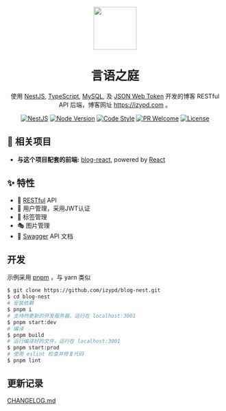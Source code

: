 <p align="center">
  <a href="https://izypd.com">
    <img width="100" src="https://cdn.jsdelivr.net/gh/izypd/Gauss@main/blog/favicon.svg">
  </a>
</p>

<h1 align="center">言语之庭</h1>

<div align="center">

使用 [NestJS](https://nestjs.com), [TypeScript](https://www.typescriptlang.org), [MySQL](https://www.mysql.com), 及 [JSON Web Token](https://jwt.io) 开发的博客 RESTful API 后端，博客网址 https://izypd.com 。

[![NestJS](https://img.shields.io/badge/Made%20With-NestJS-d32a51?style=for-the-badge&labelColor=0e0e10)](https://nestjs.com)
[![Node Version](https://img.shields.io/badge/node-LTS-6f9e67?style=for-the-badge)](https://nodejs.org)
[![Code Style](https://img.shields.io/badge/Code%20Style-Prettier-c097c8?style=for-the-badge)](https://prettier.io)
[![PR Welcome](https://img.shields.io/badge/PR-welcome-60ca2b?style=for-the-badge)](https://github.com/izypd/blog-react/pulls)
[![License](https://img.shields.io/badge/License-GPL-60ca2b?style=for-the-badge)](https://www.gnu.org/licenses/gpl-3.0.html)

</div>

## 🤝 相关项目

- **与这个项目配套的前端:** [blog-react](https://github.com/izypd/blog-react), powered by [React](https://reactjs.org)

## ✨ 特性

- 🚀 [RESTful](https://en.wikipedia.org/wiki/Representational_state_transfer) API
- 👦 用户管理，采用JWT认证
- 🔖 标签管理
- 🎭 图片管理
- 📝 [Swagger](https://swagger.io) API 文档

## 开发

示例采用 [pnpm](https://pnpm.io) ，与 yarn 类似

```bash
$ git clone https://github.com/izypd/blog-nest.git
$ cd blog-nest
# 安装依赖
$ pnpm i
# 支持热更新的开发服务器，运行在 localhost:3001
$ pnpm start:dev
# 编译
$ pnpm build
# 运行编译好的文件，运行在 localhost:3001
$ pnpm start:prod
# 使用 eslint 检查并修复代码
$ pnpm lint
```

## 更新记录
[CHANGELOG.md](https://github.com/izypd/blog-nest/blob/main/CHANGELOG.md)